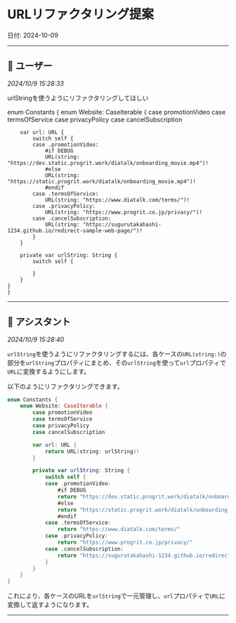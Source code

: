 # URLリファクタリング提案

日付: 2024-10-09

---

## 👤 ユーザー
*2024/10/9 15:28:33*

urlStringを使うようにリファクタリングしてほしい


enum Constants {
    enum Website: CaseIterable {
        case promotionVideo
        case termsOfService
        case privacyPolicy
        case cancelSubscription

        var url: URL {
            switch self {
            case .promotionVideo:
                #if DEBUG
                URL(string: "https://dev.static.progrit.work/diatalk/onboarding_movie.mp4")!
                #else
                URL(string: "https://static.progrit.work/diatalk/onboarding_movie.mp4")!
                #endif
            case .termsOfService:
                URL(string: "https://www.diatalk.com/terms/")!
            case .privacyPolicy:
                URL(string: "https://www.progrit.co.jp/privacy/")!
            case .cancelSubscription:
                URL(string: "https://sugurutakahashi-1234.github.io/redirect-sample-web-page/")!
            }
        }
        
        private var urlString: String {
            switch self {
            
            }
        }
    }
    }

---

## 🤖 アシスタント
*2024/10/9 15:28:40*

`urlString`を使うようにリファクタリングするには、各ケースの`URL(string:)`の部分を`urlString`プロパティにまとめ、その`urlString`を使って`url`プロパティで`URL`に変換するようにします。

以下のようにリファクタリングできます。

```swift
enum Constants {
    enum Website: CaseIterable {
        case promotionVideo
        case termsOfService
        case privacyPolicy
        case cancelSubscription

        var url: URL {
            return URL(string: urlString)!
        }

        private var urlString: String {
            switch self {
            case .promotionVideo:
                #if DEBUG
                return "https://dev.static.progrit.work/diatalk/onboarding_movie.mp4"
                #else
                return "https://static.progrit.work/diatalk/onboarding_movie.mp4"
                #endif
            case .termsOfService:
                return "https://www.diatalk.com/terms/"
            case .privacyPolicy:
                return "https://www.progrit.co.jp/privacy/"
            case .cancelSubscription:
                return "https://sugurutakahashi-1234.github.io/redirect-sample-web-page/"
            }
        }
    }
}
```

これにより、各ケースのURLを`urlString`で一元管理し、`url`プロパティで`URL`に変換して返すようになります。

---
